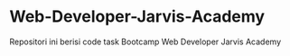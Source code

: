 # Web-Developer-Jarvis-Academy
Repositori ini berisi code task Bootcamp Web Developer Jarvis Academy
